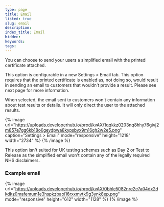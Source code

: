 ```yaml
---
type: page
title: Email
listed: true
slug: email
description: 
index_title: Email
hidden: 
keywords: 
tags: 
---
```


You can choose to send your users a simplified email with the printed certificate attached. 

This option is configurable in a new Settings &gt; Email tab. This option requires that the printed certificate is enabled as, not doing so, would result in sending an email to customers that wouldn't provide a result. Please see next page for more information. 

When selected, the email sent to customers won't contain any information about test results or details. It will only direct the user to the attached results.

{% image url="https://uploads.developerhub.io/prod/kvAX/1qqkkz0203nq8hhy76givj2m857e7gg6kb18o0geydpwa8kypsbyx9m16gh2w2e5.png" caption="Settings &gt; Email" mode="responsive" height="1218" width="2734" %}
{% /image %}

This option isn't suited for UK testing schemes such as Day 2 or Test to Release as the simplified email won't contain any of the legally required NHS disclaimers.

### Example email

{% image url="https://uploads.developerhub.io/prod/kvAX/0bhle5082nre2e7a04dx2dkdkz0mafemum1e3hspkzbaoi16rxxmvtk9g3ynk8ep.png" mode="responsive" height="612" width="1128" %}
{% /image %}